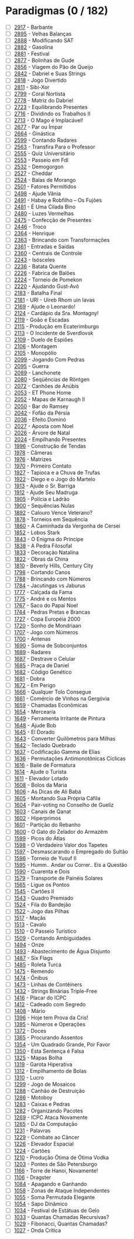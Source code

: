 # Paradigmas (0 / 182)

  - [ ] [2917](https://www.urionlinejudge.com.br/judge/pt/problems/view/2917) - Barbante
  - [ ] [2895](https://www.urionlinejudge.com.br/judge/pt/problems/view/2895) - Velhas Balanças
  - [ ] [2888](https://www.urionlinejudge.com.br/judge/pt/problems/view/2888) - Modificando SAT
  - [ ] [2882](https://www.urionlinejudge.com.br/judge/pt/problems/view/2882) - Gasolina
  - [ ] [2881](https://www.urionlinejudge.com.br/judge/pt/problems/view/2881) - Festival
  - [ ] [2877](https://www.urionlinejudge.com.br/judge/pt/problems/view/2877) - Bolinhas de Gude
  - [ ] [2856](https://www.urionlinejudge.com.br/judge/pt/problems/view/2856) - Viagem do Pão de Queijo
  - [ ] [2842](https://www.urionlinejudge.com.br/judge/pt/problems/view/2842) - Dabriel e Suas Strings
  - [ ] [2818](https://www.urionlinejudge.com.br/judge/pt/problems/view/2818) - Jogo Divertido
  - [ ] [2811](https://www.urionlinejudge.com.br/judge/pt/problems/view/2811) - Sibi-Xor
  - [ ] [2799](https://www.urionlinejudge.com.br/judge/pt/problems/view/2799) - Coral Nortista
  - [ ] [2778](https://www.urionlinejudge.com.br/judge/pt/problems/view/2778) - Matriz do Dabriel
  - [ ] [2723](https://www.urionlinejudge.com.br/judge/pt/problems/view/2723) - Equilibrando Presentes
  - [ ] [2716](https://www.urionlinejudge.com.br/judge/pt/problems/view/2716) - Dividindo os Trabalhos II
  - [ ] [2713](https://www.urionlinejudge.com.br/judge/pt/problems/view/2713) - O Mago é Implacável!
  - [ ] [2677](https://www.urionlinejudge.com.br/judge/pt/problems/view/2677) - Par ou Ímpar
  - [ ] [2664](https://www.urionlinejudge.com.br/judge/pt/problems/view/2664) - Ginástica
  - [ ] [2599](https://www.urionlinejudge.com.br/judge/pt/problems/view/2599) - Contando Radares
  - [ ] [2563](https://www.urionlinejudge.com.br/judge/pt/problems/view/2563) - Transfira Para o Professor
  - [ ] [2555](https://www.urionlinejudge.com.br/judge/pt/problems/view/2555) - Quiz Universitário
  - [ ] [2553](https://www.urionlinejudge.com.br/judge/pt/problems/view/2553) - Passeio em FdI
  - [ ] [2532](https://www.urionlinejudge.com.br/judge/pt/problems/view/2532) - Demogorgon
  - [ ] [2527](https://www.urionlinejudge.com.br/judge/pt/problems/view/2527) - Cheddar
  - [ ] [2524](https://www.urionlinejudge.com.br/judge/pt/problems/view/2524) - Balas de Morango
  - [ ] [2501](https://www.urionlinejudge.com.br/judge/pt/problems/view/2501) - Fatores Permitidos
  - [ ] [2498](https://www.urionlinejudge.com.br/judge/pt/problems/view/2498) - Ajude Vânia
  - [ ] [2491](https://www.urionlinejudge.com.br/judge/pt/problems/view/2491) - Habay e Robfilho – Os Fujões
  - [ ] [2481](https://www.urionlinejudge.com.br/judge/pt/problems/view/2481) - É Uma Cilada Bino
  - [ ] [2480](https://www.urionlinejudge.com.br/judge/pt/problems/view/2480) - Luzes Vermelhas
  - [ ] [2475](https://www.urionlinejudge.com.br/judge/pt/problems/view/2475) - Confecção de Presentes
  - [ ] [2446](https://www.urionlinejudge.com.br/judge/pt/problems/view/2446) - Troco
  - [ ] [2364](https://www.urionlinejudge.com.br/judge/pt/problems/view/2364) - Henrique
  - [ ] [2363](https://www.urionlinejudge.com.br/judge/pt/problems/view/2363) - Brincando com Transformações
  - [ ] [2361](https://www.urionlinejudge.com.br/judge/pt/problems/view/2361) - Entradas e Saídas
  - [ ] [2360](https://www.urionlinejudge.com.br/judge/pt/problems/view/2360) - Centrais de Controle
  - [ ] [2243](https://www.urionlinejudge.com.br/judge/pt/problems/view/2243) - Isósceles
  - [ ] [2236](https://www.urionlinejudge.com.br/judge/pt/problems/view/2236) - Batata Quente
  - [ ] [2226](https://www.urionlinejudge.com.br/judge/pt/problems/view/2226) - Fabrica de Balões
  - [ ] [2224](https://www.urionlinejudge.com.br/judge/pt/problems/view/2224) - Torneio de Pomekon
  - [ ] [2220](https://www.urionlinejudge.com.br/judge/pt/problems/view/2220) - Ajudando Gust-Avô
  - [ ] [2183](https://www.urionlinejudge.com.br/judge/pt/problems/view/2183) - Batalha Final
  - [ ] [2181](https://www.urionlinejudge.com.br/judge/pt/problems/view/2181) - URI - Uireb Rhom uin Iavas
  - [ ] [2169](https://www.urionlinejudge.com.br/judge/pt/problems/view/2169) - Ajude o Leonardo!
  - [ ] [2124](https://www.urionlinejudge.com.br/judge/pt/problems/view/2124) - Cardápio da Sra. Montagny!
  - [ ] [2119](https://www.urionlinejudge.com.br/judge/pt/problems/view/2119) - Goão e Escadas
  - [ ] [2115](https://www.urionlinejudge.com.br/judge/pt/problems/view/2115) - Produção em Ecaterimburgo
  - [ ] [2113](https://www.urionlinejudge.com.br/judge/pt/problems/view/2113) - O Incidente de Sverdlovsk
  - [ ] [2109](https://www.urionlinejudge.com.br/judge/pt/problems/view/2109) - Duelo de Espiões
  - [ ] [2106](https://www.urionlinejudge.com.br/judge/pt/problems/view/2106) - Montagem
  - [ ] [2105](https://www.urionlinejudge.com.br/judge/pt/problems/view/2105) - Monopólio
  - [ ] [2099](https://www.urionlinejudge.com.br/judge/pt/problems/view/2099) - Jogando Com Pedras
  - [ ] [2095](https://www.urionlinejudge.com.br/judge/pt/problems/view/2095) - Guerra
  - [ ] [2089](https://www.urionlinejudge.com.br/judge/pt/problems/view/2089) - Lanchonete
  - [ ] [2080](https://www.urionlinejudge.com.br/judge/pt/problems/view/2080) - Seqüências de Röntgen
  - [ ] [2072](https://www.urionlinejudge.com.br/judge/pt/problems/view/2072) - Canhões de Anúbis
  - [ ] [2053](https://www.urionlinejudge.com.br/judge/pt/problems/view/2053) - ET Phone Home
  - [ ] [2052](https://www.urionlinejudge.com.br/judge/pt/problems/view/2052) - Mapas de Karnaugh II
  - [ ] [2050](https://www.urionlinejudge.com.br/judge/pt/problems/view/2050) - Bar do Ramsey
  - [ ] [2042](https://www.urionlinejudge.com.br/judge/pt/problems/view/2042) - Fofão da Pérsia
  - [ ] [2036](https://www.urionlinejudge.com.br/judge/pt/problems/view/2036) - Efeito Dominó
  - [ ] [2027](https://www.urionlinejudge.com.br/judge/pt/problems/view/2027) - Aposta com Noel
  - [ ] [2026](https://www.urionlinejudge.com.br/judge/pt/problems/view/2026) - Árvore de Natal
  - [ ] [2024](https://www.urionlinejudge.com.br/judge/pt/problems/view/2024) - Empilhando Presentes
  - [ ] [1996](https://www.urionlinejudge.com.br/judge/pt/problems/view/1996) - Construção de Tendas
  - [ ] [1978](https://www.urionlinejudge.com.br/judge/pt/problems/view/1978) - Câmeras
  - [ ] [1976](https://www.urionlinejudge.com.br/judge/pt/problems/view/1976) - Matrizes
  - [ ] [1970](https://www.urionlinejudge.com.br/judge/pt/problems/view/1970) - Primeiro Contato
  - [ ] [1927](https://www.urionlinejudge.com.br/judge/pt/problems/view/1927) - Tapioca e a Chuva de Trufas
  - [ ] [1922](https://www.urionlinejudge.com.br/judge/pt/problems/view/1922) - Diego e o Jogo do Martelo
  - [ ] [1913](https://www.urionlinejudge.com.br/judge/pt/problems/view/1913) - Ajude o Sr. Barriga
  - [ ] [1912](https://www.urionlinejudge.com.br/judge/pt/problems/view/1912) - Ajude Seu Madruga
  - [ ] [1905](https://www.urionlinejudge.com.br/judge/pt/problems/view/1905) - Polícia e Ladrão
  - [ ] [1900](https://www.urionlinejudge.com.br/judge/pt/problems/view/1900) - Sequências Nulas
  - [ ] [1892](https://www.urionlinejudge.com.br/judge/pt/problems/view/1892) - Calouro Vence Veterano?
  - [ ] [1878](https://www.urionlinejudge.com.br/judge/pt/problems/view/1878) - Torneios em Sequência
  - [ ] [1860](https://www.urionlinejudge.com.br/judge/pt/problems/view/1860) - A Caminhada da Vergonha de Cersei
  - [ ] [1852](https://www.urionlinejudge.com.br/judge/pt/problems/view/1852) - Lobos Stark
  - [ ] [1843](https://www.urionlinejudge.com.br/judge/pt/problems/view/1843) - O Enigma do Príncipe
  - [ ] [1838](https://www.urionlinejudge.com.br/judge/pt/problems/view/1838) - A Pedra Filosofal
  - [ ] [1833](https://www.urionlinejudge.com.br/judge/pt/problems/view/1833) - Decoração Natalina
  - [ ] [1822](https://www.urionlinejudge.com.br/judge/pt/problems/view/1822) - Obras da China
  - [ ] [1810](https://www.urionlinejudge.com.br/judge/pt/problems/view/1810) - Beverly Hills, Century City
  - [ ] [1798](https://www.urionlinejudge.com.br/judge/pt/problems/view/1798) - Cortando Canos
  - [ ] [1788](https://www.urionlinejudge.com.br/judge/pt/problems/view/1788) - Brincando com Números
  - [ ] [1784](https://www.urionlinejudge.com.br/judge/pt/problems/view/1784) - Jacutingas vs Jaburus
  - [ ] [1777](https://www.urionlinejudge.com.br/judge/pt/problems/view/1777) - Calçada da Fama
  - [ ] [1775](https://www.urionlinejudge.com.br/judge/pt/problems/view/1775) - André e os Mentos
  - [ ] [1767](https://www.urionlinejudge.com.br/judge/pt/problems/view/1767) - Saco do Papai Noel
  - [ ] [1744](https://www.urionlinejudge.com.br/judge/pt/problems/view/1744) - Pedras Pretas e Brancas
  - [ ] [1727](https://www.urionlinejudge.com.br/judge/pt/problems/view/1727) - Copa Européia 2000
  - [ ] [1720](https://www.urionlinejudge.com.br/judge/pt/problems/view/1720) - Sonho de Mondriaan
  - [ ] [1707](https://www.urionlinejudge.com.br/judge/pt/problems/view/1707) - Jogo com Números
  - [ ] [1700](https://www.urionlinejudge.com.br/judge/pt/problems/view/1700) - Antenas
  - [ ] [1690](https://www.urionlinejudge.com.br/judge/pt/problems/view/1690) - Soma de Sobconjuntos
  - [ ] [1689](https://www.urionlinejudge.com.br/judge/pt/problems/view/1689) - Radares
  - [ ] [1687](https://www.urionlinejudge.com.br/judge/pt/problems/view/1687) - Destrave o Celular
  - [ ] [1685](https://www.urionlinejudge.com.br/judge/pt/problems/view/1685) - Praça de Daniel
  - [ ] [1682](https://www.urionlinejudge.com.br/judge/pt/problems/view/1682) - Código Genético
  - [ ] [1681](https://www.urionlinejudge.com.br/judge/pt/problems/view/1681) - Dobra
  - [ ] [1672](https://www.urionlinejudge.com.br/judge/pt/problems/view/1672) - Em Perigo
  - [ ] [1666](https://www.urionlinejudge.com.br/judge/pt/problems/view/1666) - Qualquer Tolo Consegue
  - [ ] [1661](https://www.urionlinejudge.com.br/judge/pt/problems/view/1661) - Comércio de Vinhos na Gergóvia
  - [ ] [1659](https://www.urionlinejudge.com.br/judge/pt/problems/view/1659) - Chamadas Econômicas
  - [ ] [1654](https://www.urionlinejudge.com.br/judge/pt/problems/view/1654) - Mercearia
  - [ ] [1649](https://www.urionlinejudge.com.br/judge/pt/problems/view/1649) - Ferramenta Irritante de Pintura
  - [ ] [1648](https://www.urionlinejudge.com.br/judge/pt/problems/view/1648) - Ajude Bob
  - [ ] [1645](https://www.urionlinejudge.com.br/judge/pt/problems/view/1645) - El Dorado
  - [ ] [1643](https://www.urionlinejudge.com.br/judge/pt/problems/view/1643) - Converter Quilômetros para Milhas
  - [ ] [1642](https://www.urionlinejudge.com.br/judge/pt/problems/view/1642) - Teclado Quebrado
  - [ ] [1637](https://www.urionlinejudge.com.br/judge/pt/problems/view/1637) - Codificação Gamma de Elias
  - [ ] [1636](https://www.urionlinejudge.com.br/judge/pt/problems/view/1636) - Permutações Antimonotônicas Cíclicas
  - [ ] [1616](https://www.urionlinejudge.com.br/judge/pt/problems/view/1616) - Baile de Formatura
  - [ ] [1614](https://www.urionlinejudge.com.br/judge/pt/problems/view/1614) - Ajude o Turista
  - [ ] [1611](https://www.urionlinejudge.com.br/judge/pt/problems/view/1611) - Elevador Lotado
  - [ ] [1608](https://www.urionlinejudge.com.br/judge/pt/problems/view/1608) - Bolos da Maria
  - [ ] [1606](https://www.urionlinejudge.com.br/judge/pt/problems/view/1606) - As Dicas de Ali Babá
  - [ ] [1605](https://www.urionlinejudge.com.br/judge/pt/problems/view/1605) - Montando Sua Própria Cáfila
  - [ ] [1604](https://www.urionlinejudge.com.br/judge/pt/problems/view/1604) - Pair-voting no Conselho de Gueliz
  - [ ] [1603](https://www.urionlinejudge.com.br/judge/pt/problems/view/1603) - Canais de Qanat
  - [ ] [1602](https://www.urionlinejudge.com.br/judge/pt/problems/view/1602) - Hiperprimos
  - [ ] [1601](https://www.urionlinejudge.com.br/judge/pt/problems/view/1601) - Partição do Rebanho
  - [ ] [1600](https://www.urionlinejudge.com.br/judge/pt/problems/view/1600) - O Gato do Zelador do Armazém
  - [ ] [1599](https://www.urionlinejudge.com.br/judge/pt/problems/view/1599) - Picos do Átlas
  - [ ] [1598](https://www.urionlinejudge.com.br/judge/pt/problems/view/1598) - O Verdadeiro Valor dos Tapetes
  - [ ] [1597](https://www.urionlinejudge.com.br/judge/pt/problems/view/1597) - Desmascarando o Empregado do Sultão
  - [ ] [1596](https://www.urionlinejudge.com.br/judge/pt/problems/view/1596) - Torneio de Yusuf II
  - [ ] [1595](https://www.urionlinejudge.com.br/judge/pt/problems/view/1595) - Humm.. Andar ou Correr.. Eis a Questão
  - [ ] [1590](https://www.urionlinejudge.com.br/judge/pt/problems/view/1590) - Cuarenta e Dois
  - [ ] [1579](https://www.urionlinejudge.com.br/judge/pt/problems/view/1579) - Transporte de Painéis Solares
  - [ ] [1565](https://www.urionlinejudge.com.br/judge/pt/problems/view/1565) - Ligue os Pontos
  - [ ] [1545](https://www.urionlinejudge.com.br/judge/pt/problems/view/1545) - Cartões II
  - [ ] [1543](https://www.urionlinejudge.com.br/judge/pt/problems/view/1543) - Quadro Premiado
  - [ ] [1524](https://www.urionlinejudge.com.br/judge/pt/problems/view/1524) - Fila do Bandejão
  - [ ] [1522](https://www.urionlinejudge.com.br/judge/pt/problems/view/1522) - Jogo das Pilhas
  - [ ] [1517](https://www.urionlinejudge.com.br/judge/pt/problems/view/1517) - Maçãs
  - [ ] [1513](https://www.urionlinejudge.com.br/judge/pt/problems/view/1513) - Cavalo
  - [ ] [1510](https://www.urionlinejudge.com.br/judge/pt/problems/view/1510) - O Passeio Turístico
  - [ ] [1509](https://www.urionlinejudge.com.br/judge/pt/problems/view/1509) - Contando Ambiguidades
  - [ ] [1494](https://www.urionlinejudge.com.br/judge/pt/problems/view/1494) - Onze
  - [ ] [1493](https://www.urionlinejudge.com.br/judge/pt/problems/view/1493) - Abastecimento de Água Disjunto
  - [ ] [1487](https://www.urionlinejudge.com.br/judge/pt/problems/view/1487) - Six Flags
  - [ ] [1485](https://www.urionlinejudge.com.br/judge/pt/problems/view/1485) - Roleta Turca
  - [ ] [1475](https://www.urionlinejudge.com.br/judge/pt/problems/view/1475) - Remendo
  - [ ] [1474](https://www.urionlinejudge.com.br/judge/pt/problems/view/1474) - Ônibus
  - [ ] [1473](https://www.urionlinejudge.com.br/judge/pt/problems/view/1473) - Linhas de Contêiners
  - [ ] [1432](https://www.urionlinejudge.com.br/judge/pt/problems/view/1432) - Strings Binárias Triple-Free
  - [ ] [1416](https://www.urionlinejudge.com.br/judge/pt/problems/view/1416) - Placar do ICPC
  - [ ] [1412](https://www.urionlinejudge.com.br/judge/pt/problems/view/1412) - Cadeado com Segredo
  - [ ] [1408](https://www.urionlinejudge.com.br/judge/pt/problems/view/1408) - Mário
  - [ ] [1396](https://www.urionlinejudge.com.br/judge/pt/problems/view/1396) - Hoje tem Prova da Cris!
  - [ ] [1395](https://www.urionlinejudge.com.br/judge/pt/problems/view/1395) - Números e Operações
  - [ ] [1372](https://www.urionlinejudge.com.br/judge/pt/problems/view/1372) - Doces
  - [ ] [1365](https://www.urionlinejudge.com.br/judge/pt/problems/view/1365) - Procurando Assentos
  - [ ] [1354](https://www.urionlinejudge.com.br/judge/pt/problems/view/1354) - Um Quadrado Grande, Por Favor
  - [ ] [1350](https://www.urionlinejudge.com.br/judge/pt/problems/view/1350) - Esta Sentença é Falsa
  - [ ] [1325](https://www.urionlinejudge.com.br/judge/pt/problems/view/1325) - Mapas Bolha
  - [ ] [1319](https://www.urionlinejudge.com.br/judge/pt/problems/view/1319) - Garota Hiperativa
  - [ ] [1312](https://www.urionlinejudge.com.br/judge/pt/problems/view/1312) - Empilhamento de Bolas
  - [ ] [1310](https://www.urionlinejudge.com.br/judge/pt/problems/view/1310) - Lucro
  - [ ] [1299](https://www.urionlinejudge.com.br/judge/pt/problems/view/1299) - Jogo de Mosaicos
  - [ ] [1288](https://www.urionlinejudge.com.br/judge/pt/problems/view/1288) - Canhão de Destruição
  - [ ] [1286](https://www.urionlinejudge.com.br/judge/pt/problems/view/1286) - Motoboy
  - [ ] [1283](https://www.urionlinejudge.com.br/judge/pt/problems/view/1283) - Caixas e Pedras
  - [ ] [1282](https://www.urionlinejudge.com.br/judge/pt/problems/view/1282) - Organizando Pacotes
  - [ ] [1269](https://www.urionlinejudge.com.br/judge/pt/problems/view/1269) - ICPC Ataca Novamente
  - [ ] [1265](https://www.urionlinejudge.com.br/judge/pt/problems/view/1265) - DJ da Computação
  - [ ] [1231](https://www.urionlinejudge.com.br/judge/pt/problems/view/1231) - Palavras
  - [ ] [1229](https://www.urionlinejudge.com.br/judge/pt/problems/view/1229) - Combate ao Câncer
  - [ ] [1226](https://www.urionlinejudge.com.br/judge/pt/problems/view/1226) - Elevador Espacial
  - [ ] [1224](https://www.urionlinejudge.com.br/judge/pt/problems/view/1224) - Cartões
  - [ ] [1210](https://www.urionlinejudge.com.br/judge/pt/problems/view/1210) - Produção Ótima de Ótima Vodka
  - [ ] [1203](https://www.urionlinejudge.com.br/judge/pt/problems/view/1203) - Pontes de São Petersburgo
  - [ ] [1166](https://www.urionlinejudge.com.br/judge/pt/problems/view/1166) - Torre de Hanoi, Novamente!
  - [ ] [1106](https://www.urionlinejudge.com.br/judge/pt/problems/view/1106) - Dragster
  - [ ] [1084](https://www.urionlinejudge.com.br/judge/pt/problems/view/1084) - Apagando e Ganhando
  - [ ] [1058](https://www.urionlinejudge.com.br/judge/pt/problems/view/1058) - Zonas de Ataque Independentes
  - [ ] [1055](https://www.urionlinejudge.com.br/judge/pt/problems/view/1055) - Soma Permutada Elegante
  - [ ] [1054](https://www.urionlinejudge.com.br/judge/pt/problems/view/1054) - Sapo Dinâmico
  - [ ] [1034](https://www.urionlinejudge.com.br/judge/pt/problems/view/1034) - Festival de Estátuas de Gelo
  - [ ] [1033](https://www.urionlinejudge.com.br/judge/pt/problems/view/1033) - Quantas Chamadas Recursivas?
  - [ ] [1029](https://www.urionlinejudge.com.br/judge/pt/problems/view/1029) - Fibonacci, Quantas Chamadas?
  - [ ] [1027](https://www.urionlinejudge.com.br/judge/pt/problems/view/1027) - Onda Crítica